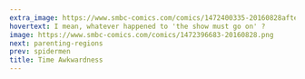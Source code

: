 ```yaml
---
extra_image: https://www.smbc-comics.com/comics/1472400335-20160828after.png
hovertext: I mean, whatever happened to 'the show must go on' ?
image: https://www.smbc-comics.com/comics/1472396683-20160828.png
next: parenting-regions
prev: spidermen
title: Time Awkwardness
---
```

